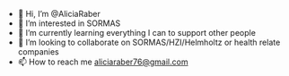 - 👋 Hi, I’m @AliciaRaber
- 👀 I’m interested in SORMAS
- 🌱 I’m currently learning everything I can to support other people
- 💞️ I’m looking to collaborate on SORMAS/HZI/Helmholtz or health relate companies
- 📫 How to reach me aliciaraber76@gmail.com

<!---
AliciaRaber/AliciaRaber is a ✨ special ✨ repository because its `README.md` (this file) appears on your GitHub profile.
You can click the Preview link to take a look at your changes.
--->
